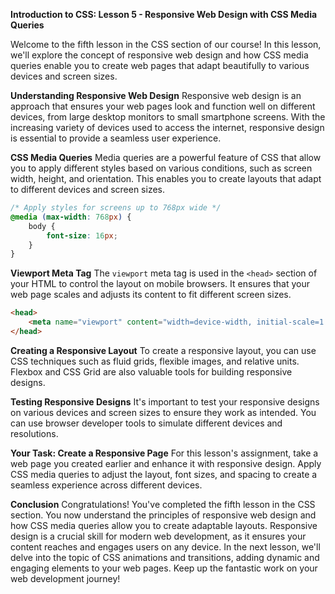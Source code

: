 **Introduction to CSS: Lesson 5 - Responsive Web Design with CSS Media Queries**

Welcome to the fifth lesson in the CSS section of our course! In this lesson, we'll explore the concept of responsive web design and how CSS media queries enable you to create web pages that adapt beautifully to various devices and screen sizes.

**Understanding Responsive Web Design**
Responsive web design is an approach that ensures your web pages look and function well on different devices, from large desktop monitors to small smartphone screens. With the increasing variety of devices used to access the internet, responsive design is essential to provide a seamless user experience.

**CSS Media Queries**
Media queries are a powerful feature of CSS that allow you to apply different styles based on various conditions, such as screen width, height, and orientation. This enables you to create layouts that adapt to different devices and screen sizes.

```css
/* Apply styles for screens up to 768px wide */
@media (max-width: 768px) {
    body {
        font-size: 16px;
    }
}
```

**Viewport Meta Tag**
The `viewport` meta tag is used in the `<head>` section of your HTML to control the layout on mobile browsers. It ensures that your web page scales and adjusts its content to fit different screen sizes.

```html
<head>
    <meta name="viewport" content="width=device-width, initial-scale=1.0">
</head>
```

**Creating a Responsive Layout**
To create a responsive layout, you can use CSS techniques such as fluid grids, flexible images, and relative units. Flexbox and CSS Grid are also valuable tools for building responsive designs.

**Testing Responsive Designs**
It's important to test your responsive designs on various devices and screen sizes to ensure they work as intended. You can use browser developer tools to simulate different devices and resolutions.

**Your Task: Create a Responsive Page**
For this lesson's assignment, take a web page you created earlier and enhance it with responsive design. Apply CSS media queries to adjust the layout, font sizes, and spacing to create a seamless experience across different devices.

**Conclusion**
Congratulations! You've completed the fifth lesson in the CSS section. You now understand the principles of responsive web design and how CSS media queries allow you to create adaptable layouts. Responsive design is a crucial skill for modern web development, as it ensures your content reaches and engages users on any device. In the next lesson, we'll delve into the topic of CSS animations and transitions, adding dynamic and engaging elements to your web pages. Keep up the fantastic work on your web development journey!